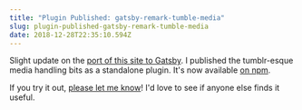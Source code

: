 ```yaml
---
title: "Plugin Published: gatsby-remark-tumble-media"
slug: plugin-published-gatsby-remark-tumble-media
date: 2018-12-28T22:35:10.594Z
---
```

Slight update on the [port of this site to
Gatsby](/2018/12/porting-to-gatsby).  I published the tumblr-esque
media handling bits as a standalone plugin.  It's now available [on
npm](http://npm.im/gatsby-remark-tumble-media).

If you try it out, [please let me know](/ask)!  I'd love to see if
anyone else finds it useful.
